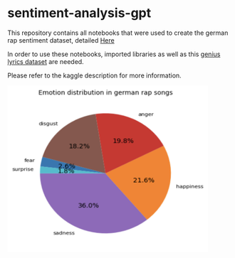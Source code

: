 # sentiment-analysis-gpt

This repository contains all notebooks that were used to create the german rap sentiment dataset, detailed [Here](https://www.kaggle.com/datasets/mxgra93/german-rap-sentiment)

In order to use these notebooks, imported libraries as well as this [genius lyrics dataset](https://www.kaggle.com/datasets/carlosgdcj/genius-song-lyrics-with-language-information)
are needed.

Please refer to the kaggle description for more information.

<img src="rap-sentiment-pie-chart.png" width="450" height="375" />

